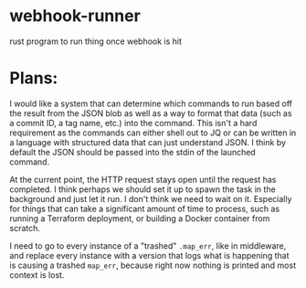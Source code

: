 # webhook-runner
rust program to run thing once webhook is hit

# Plans:

I would like a system that can determine which commands to run based off the
result from the JSON blob as well as a way to format that data (such as a
commit ID, a tag name, etc.) into the command. This isn't a hard requirement as
the commands can either shell out to JQ or can be written in a language with
structured data that can just understand JSON. I think by default the JSON
should be passed into the stdin of the launched command.

At the current point, the HTTP request stays open until the request has
completed. I think perhaps we should set it up to spawn the task in the
background and just let it run. I don't think we need to wait on it. Especially
for things that can take a significant amount of time to process, such as
running a Terraform deployment, or building a Docker container from scratch.

I need to go to every instance of a "trashed" `.map_err`, like in middleware,
and replace every instance with a version that logs what is happening that is
causing a trashed `map_err`, because right now nothing is printed and most
context is lost.
